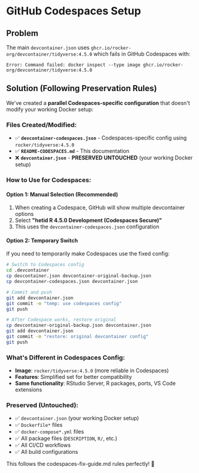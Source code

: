 # GitHub Codespaces Setup

## Problem
The main `devcontainer.json` uses `ghcr.io/rocker-org/devcontainer/tidyverse:4.5.0` which fails in GitHub Codespaces with:
```
Error: Command failed: docker inspect --type image ghcr.io/rocker-org/devcontainer/tidyverse:4.5.0
```

## Solution (Following Preservation Rules)

We've created a **parallel Codespaces-specific configuration** that doesn't modify your working Docker setup:

### Files Created/Modified:
- ✅ **`devcontainer-codespaces.json`** - Codespaces-specific config using `rocker/tidyverse:4.5.0`
- ✅ **`README-CODESPACES.md`** - This documentation
- ❌ **`devcontainer.json`** - **PRESERVED UNTOUCHED** (your working Docker setup)

### How to Use for Codespaces:

#### Option 1: Manual Selection (Recommended)
1. When creating a Codespace, GitHub will show multiple devcontainer options
2. Select **"hetid R 4.5.0 Development (Codespaces Secure)"**
3. This uses the `devcontainer-codespaces.json` configuration

#### Option 2: Temporary Switch
If you need to temporarily make Codespaces use the fixed config:

```bash
# Switch to Codespaces config
cd .devcontainer
cp devcontainer.json devcontainer-original-backup.json
cp devcontainer-codespaces.json devcontainer.json

# Commit and push
git add devcontainer.json
git commit -m "temp: use codespaces config"
git push

# After Codespace works, restore original
cp devcontainer-original-backup.json devcontainer.json
git add devcontainer.json
git commit -m "restore: original devcontainer config"
git push
```

### What's Different in Codespaces Config:
- **Image**: `rocker/tidyverse:4.5.0` (more reliable in Codespaces)
- **Features**: Simplified set for better compatibility
- **Same functionality**: RStudio Server, R packages, ports, VS Code extensions

### Preserved (Untouched):
- ✅ `devcontainer.json` (your working Docker setup)
- ✅ `Dockerfile*` files
- ✅ `docker-compose*.yml` files
- ✅ All package files (`DESCRIPTION`, `R/`, etc.)
- ✅ All CI/CD workflows
- ✅ All build configurations

This follows the codespaces-fix-guide.md rules perfectly! 🎯
